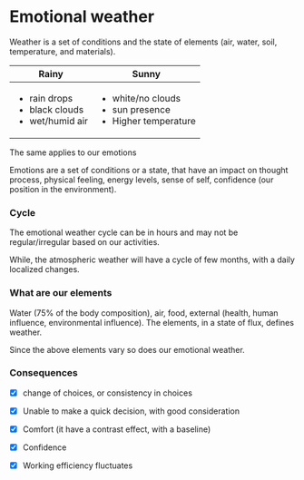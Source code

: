 # Emotional weather

Weather is a set of conditions and the state of elements (air, water, soil, temperature, and materials).

| Rainy                                                                          | Sunny                                                                                    |
| ------------------------------------------------------------------------------ | ---------------------------------------------------------------------------------------- |
| <p></p><ul><li>rain drops</li><li>black clouds</li><li>wet/humid air</li></ul> | <p></p><ul><li>white/no clouds</li><li>sun presence</li><li>Higher temperature</li></ul> |

The  same applies to our emotions

Emotions are a set of conditions or a state, that have an impact on thought process, physical feeling, energy levels, sense of self, confidence (our position in the environment).

### Cycle

The emotional weather cycle can be in hours and may not be regular/irregular based on our activities.

While, the atmospheric weather will have a cycle of few months, with a daily localized changes.

### What are our elements

Water (75% of the body composition), air, food, external (health, human influence, environmental influence). The elements, in a state of flux, defines weather.

Since the above elements vary so does our emotional weather.

### Consequences

* [x] change of choices, or consistency in choices
* [x] Unable to make a quick decision, with good consideration
* [x] Comfort (it have a contrast effect, with a baseline)
* [x] Confidence
* [x] Working efficiency fluctuates

